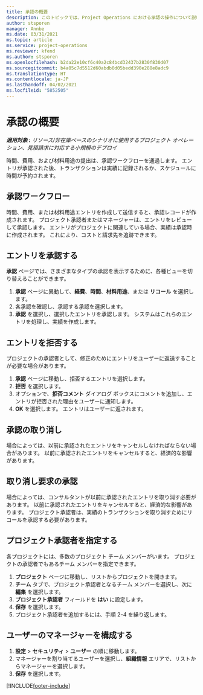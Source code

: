 ```yaml
---
title: 承認の概要
description: このトピックでは、Project Operations における承認の操作について説明します。
author: stsporen
manager: Annbe
ms.date: 03/31/2021
ms.topic: article
ms.service: project-operations
ms.reviewer: kfend
ms.author: stsporen
ms.openlocfilehash: b2da22e10cf6c40a2c84bcd32437b2830f830d07
ms.sourcegitcommit: b4a05c7d5512d60abdb0d05bedd390e288e8adc9
ms.translationtype: HT
ms.contentlocale: ja-JP
ms.lasthandoff: 04/02/2021
ms.locfileid: "5852505"
---
```

# <a name="approvals-overview"></a>承認の概要

_**適用対象 :** リソース/非在庫ベースのシナリオに使用するプロジェクト オペレーション、見積請求に対応する小規模のデプロイ_

時間、費用、および材料用途の提出は、承認ワークフローを通過します。 エントリが承認された後、トランザクションは実績に記録されるか、スケジュールに時間が予約されます。

## <a name="approvals-workflow"></a>承認ワークフロー
時間、費用、または材料用途エントリを作成して送信すると、承認レコードが作成されます。 プロジェクト承認者またはマネージャーは、エントリをレビューして承認します。 エントリがプロジェクトに関連している場合、実績は承認時に作成されます。 これにより、コストと請求先を追跡できます。

## <a name="approve-an-entry"></a>エントリを承認する
**承認** ページでは、さまざまなタイプの承認を表示するために、各種ビューを切り替えることができます。
  
1. **承認** ページに異動して、**経費**、**時間**、**材料用途**、または **リコール** を選択します。
2. 各承認を確認し、承認する承認を選択します。
3. **承認** を選択し、選択したエントリを承認します。
システムはこれらのエントリを処理し、実績を作成します。

## <a name="reject-an-entry"></a>エントリを拒否する
プロジェクトの承認者として、修正のためにエントリをユーザーに返送することが必要な場合があります。
  
1. **承認** ページに移動し、拒否するエントリを選択します。 
2. **拒否** を選択します。
3. オプションで、**拒否コメント** ダイアログ ボックスにコメントを追加し、エントリが拒否された理由をユーザーに通知します。
4. **OK** を選択します。 エントリはユーザーに返されます。
  
## <a name="cancel-approval"></a>承認の取り消し
場合によっては、以前に承認されたエントリをキャンセルしなければならない場合があります。 以前に承認されたエントリをキャンセルすると、経済的な影響があります。 

## <a name="approving-recall-requests"></a>取り消し要求の承認
場合によっては、コンサルタントが以前に承認されたエントリを取り消す必要があります。 以前に承認されたエントリをキャンセルすると、経済的な影響があります。 プロジェクト承認者は、実績のトランザクションを取り消すためにリコールを承認する必要があります。

## <a name="specify-project-approvers"></a>プロジェクト承認者を指定する
各プロジェクトには、多数のプロジェクト チーム メンバーがいます。 プロジェクトの承認者でもあるチーム メンバーを指定できます。

1. **プロジェクト** ページに移動し、リストからプロジェクトを開きます。
2. **チーム** タブで、プロジェクト承認者となるチーム メンバーを選択し、次に **編集** を選択します。
3. **プロジェクト承認者** フィールドを **はい** に設定します。
4. **保存** を選択します。
5. プロジェクト承認者を追加するには、手順 2ｰ4 を繰り返します。

## <a name="configure-the-users-manager"></a>ユーザーのマネージャーを構成する

1. **設定** > **セキュリティ** >  **ユーザー** の順に移動します。
2. マネージャーを割り当てるユーザーを選択し、**組織情報** エリアで、リストからマネージャーを選択します。 
3. **保存** を選択します。




[!INCLUDE[footer-include](../includes/footer-banner.md)]
